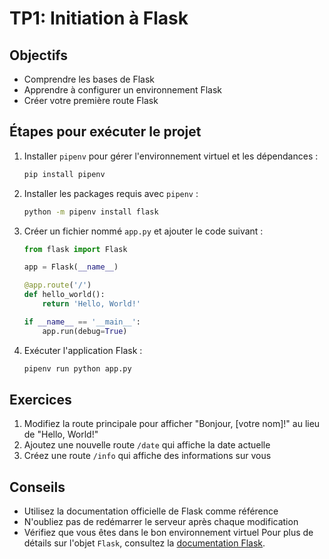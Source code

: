 # TP1: Initiation à Flask

## Objectifs
- Comprendre les bases de Flask
- Apprendre à configurer un environnement Flask
- Créer votre première route Flask

## Étapes pour exécuter le projet

1. Installer `pipenv` pour gérer l'environnement virtuel et les dépendances :

    ```bash
    pip install pipenv
    ```

2. Installer les packages requis avec `pipenv` :

    ```bash
    python -m pipenv install flask
    ```

3. Créer un fichier nommé `app.py` et ajouter le code suivant :

    ```python
    from flask import Flask

    app = Flask(__name__)

    @app.route('/')
    def hello_world():
        return 'Hello, World!'

    if __name__ == '__main__':
        app.run(debug=True)
    ```

4. Exécuter l'application Flask :

    ```bash
    pipenv run python app.py
    ```

## Exercices

1. Modifiez la route principale pour afficher "Bonjour, [votre nom]!" au lieu de "Hello, World!"
2. Ajoutez une nouvelle route `/date` qui affiche la date actuelle
3. Créez une route `/info` qui affiche des informations sur vous

## Conseils
- Utilisez la documentation officielle de Flask comme référence
- N'oubliez pas de redémarrer le serveur après chaque modification
- Vérifiez que vous êtes dans le bon environnement virtuel
    Pour plus de détails sur l'objet `Flask`, consultez la [documentation Flask](https://flask.palletsprojects.com/en/latest/api/#flask.Flask).